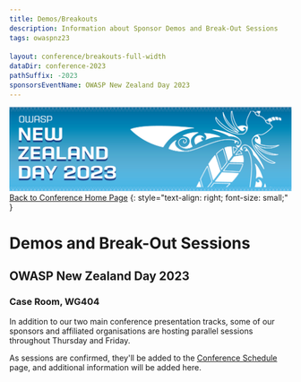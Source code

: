```yaml
---
title: Demos/Breakouts
description: Information about Sponsor Demos and Break-Out Sessions
tags: owaspnz23

layout: conference/breakouts-full-width
dataDir: conference-2023
pathSuffix: -2023
sponsorsEventName: OWASP New Zealand Day 2023
---
```


[![Web Banner](/assets/images/2023_Banner_Graphic.jpg)](/conference/)   
[Back to Conference Home Page](index.md)
{: style="text-align: right; font-size: small;" }

# Demos and Break-Out Sessions

## OWASP New Zealand Day 2023

### Case Room, WG404

In addition to our two main conference presentation tracks, some of our sponsors and affiliated organisations are hosting parallel sessions throughout Thursday and Friday.

As sessions are confirmed, they'll be added to the [Conference Schedule](schedule.md) page, and additional information will be added here.
